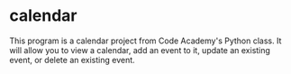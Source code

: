 # calendar
This program is a calendar project from Code Academy's Python class. It will allow you to view a calendar, add an event to it, update an existing event, or delete an existing event.
